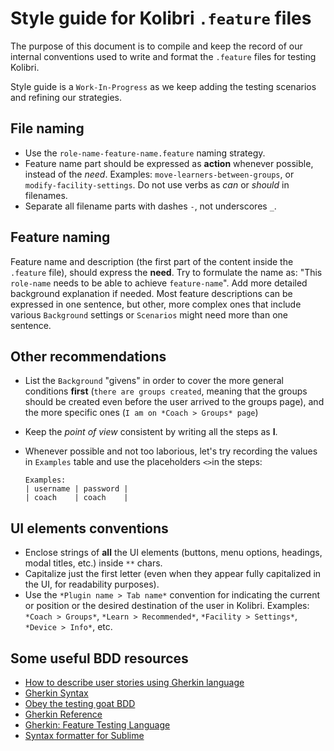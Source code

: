 
# Style guide for Kolibri `.feature` files

The purpose of this document is to compile and keep the record of our internal conventions used to write and format the `.feature` files for testing Kolibri. 

Style guide is a `Work-In-Progress` as we keep adding the testing scenarios and refining our strategies.

## File naming

- Use the `role-name-feature-name.feature` naming strategy.
- Feature name part should be expressed as **action** whenever possible, instead of the *need*. Examples: `move-learners-between-groups`, or `modify-facility-settings`. Do not use verbs as *can* or *should* in filenames.
- Separate all filename parts with dashes `-`, not underscores `_`. 

## Feature naming

Feature name and description (the first part of the content inside the `.feature` file), should express the **need**. Try to formulate the name as: "This `role-name` needs to be able to achieve `feature-name`". Add more detailed background explanation if needed. Most feature descriptions can be expressed in one sentence, but other, more complex ones that include various `Background` settings or `Scenarios` might need more than one sentence.

## Other recommendations

- List the `Background` "givens" in order to cover the more general conditions **first** (`there are groups created`, meaning that the groups should be created even before the user arrived to the groups page), and the more specific ones (`I am on *Coach > Groups* page`)
- Keep the *point of view* consistent by writing all the steps as **I**.
- Whenever possible and not too laborious, let's try recording the values in `Examples` table and use the placeholders `<>`in the steps: 

	```
	Examples:
	| username | password |
	| coach    | coach    |
	```


## UI elements conventions

- Enclose strings of **all** the UI elements (buttons, menu options, headings, modal titles, etc.) inside `**` chars.
- Capitalize just the first letter (even when they appear fully capitalized in the UI, for readability purposes).
- Use the `*Plugin name > Tab name*` convention for indicating the current or position or the desired destination of the user in Kolibri. Examples: `*Coach > Groups*`, `*Learn > Recommended*`, `*Facility > Settings*`, `*Device > Info*`, etc.


## Some useful BDD resources

- [How to describe user stories using Gherkin language](https://medium.com/@SteelKiwiDev/how-to-describe-user-stories-using-gherkin-language-8cffc6b888df)
- [Gherkin Syntax](http://docs.behat.org/en/v2.5/guides/1.gherkin.html#gherkin-syntax)
- [Obey the testing goat BDD](https://www.obeythetestinggoat.com/book/appendix_bdd.html#_writing_an_ft_as_a_feature_using_gherkin_syntax)
- [Gherkin Reference](https://docs.cucumber.io/gherkin/reference/)
- [Gherkin: Feature Testing Language](http://behave.readthedocs.io/en/latest/gherkin.html#features)
- [Syntax formatter for Sublime](https://packagecontrol.io/packages/Gherkin%20(Cucumber)%20Formatter)